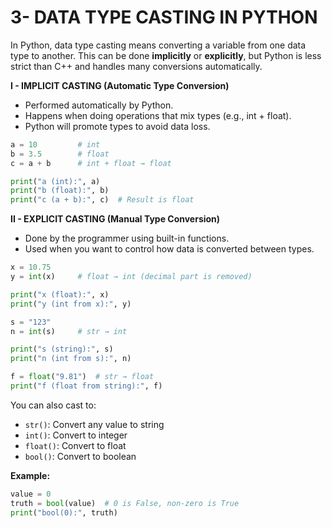 # 3- DATA TYPE CASTING IN PYTHON

In Python, data type casting means converting a variable from one data type to another. This can be done **implicitly** or **explicitly**, but Python is less strict than C++ and handles many conversions automatically.

**I - IMPLICIT CASTING (Automatic Type Conversion)**

- Performed automatically by Python.
- Happens when doing operations that mix types (e.g., int + float).
- Python will promote types to avoid data loss.

```python
a = 10         # int
b = 3.5        # float
c = a + b      # int + float → float

print("a (int):", a)
print("b (float):", b)
print("c (a + b):", c)  # Result is float

```

**II - EXPLICIT CASTING (Manual Type Conversion)**

- Done by the programmer using built-in functions.
- Used when you want to control how data is converted between types.

```python
x = 10.75
y = int(x)     # float → int (decimal part is removed)

print("x (float):", x)
print("y (int from x):", y)

s = "123"
n = int(s)     # str → int

print("s (string):", s)
print("n (int from s):", n)

f = float("9.81")  # str → float
print("f (float from string):", f)

```

You can also cast to:

- `str()`: Convert any value to string
- `int()`: Convert to integer
- `float()`: Convert to float
- `bool()`: Convert to boolean

**Example:**

```python
value = 0
truth = bool(value)  # 0 is False, non-zero is True
print("bool(0):", truth)

```

